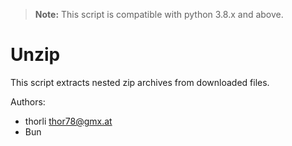 > **Note:** This script is compatible with python 3.8.x and above.

# Unzip

This script extracts nested zip archives from downloaded files.

Authors:
- thorli <thor78@gmx.at>
- Bun
